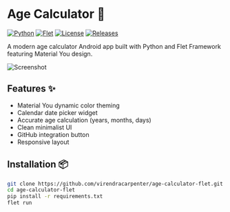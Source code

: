 # Age Calculator 🎂

[![Python](https://img.shields.io/badge/Python-3.10%2B-blue.svg)](https://python.org)
[![Flet](https://img.shields.io/badge/Flet-0.25%2B-9cf.svg)](https://flet.dev)
[![License](https://img.shields.io/badge/License-MIT-green.svg)](https://opensource.org/licenses/MIT)
[![Releases](https://img.shields.io/github/downloads/virendracarpenter/age-calculator-flet/total.svg)](https://github.com/virendracarpenter/age-calculator-flet/releases)

A modern age calculator Android app built with Python and Flet Framework featuring Material You design.

![Screenshot](screenshot.png) <!-- Add actual screenshot later -->

## Features ✨
- Material You dynamic color theming
- Calendar date picker widget
- Accurate age calculation (years, months, days)
- Clean minimalist UI
- GitHub integration button
- Responsive layout

## Installation 📦
```bash
git clone https://github.com/virendracarpenter/age-calculator-flet.git
cd age-calculator-flet
pip install -r requirements.txt
flet run
